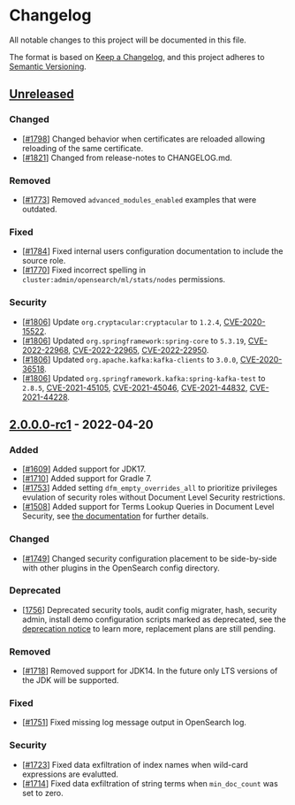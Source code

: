 # Changelog
All notable changes to this project will be documented in this file.

The format is based on [Keep a Changelog](https://keepachangelog.com/en/1.0.0/),
and this project adheres to [Semantic Versioning](https://semver.org/spec/v2.0.0.html).


## [Unreleased]

### Changed 
* [[#1798](https://github.com/opensearch-project/security/pull/1798)] Changed behavior when certificates are reloaded allowing reloading of the same certificate.
* [[#1821](https://github.com/opensearch-project/security/pull/1821)] Changed from release-notes to CHANGELOG.md.

### Removed
* [[#1773](https://github.com/opensearch-project/security/pull/1773)] Removed `advanced_modules_enabled` examples that were outdated.

### Fixed
* [[#1784](https://github.com/opensearch-project/security/pull/1784)] Fixed internal users configuration documentation to include the source role.
* [[#1770](https://github.com/opensearch-project/security/pull/1770)] Fixed incorrect spelling in `cluster:admin/opensearch/ml/stats/nodes` permissions.

### Security

* [[#1806](https://github.com/opensearch-project/security/pull/1806)] Update `org.cryptacular:cryptacular` to `1.2.4`, [CVE-2020-15522].
* [[#1806](https://github.com/opensearch-project/security/pull/1806)] Updated `org.springframework:spring-core` to `5.3.19`, [CVE-2022-22968], [CVE-2022-22965], [CVE-2022-22950].
* [[#1806](https://github.com/opensearch-project/security/pull/1806)] Updated `org.apache.kafka:kafka-clients` to `3.0.0`, [CVE-2020-36518].
* [[#1806](https://github.com/opensearch-project/security/pull/1806)] Updated `org.springframework.kafka:spring-kafka-test` to `2.8.5`, [CVE-2021-45105], [CVE-2021-45046], [CVE-2021-44832], [CVE-2021-44228].

## [2.0.0.0-rc1] - 2022-04-20

### Added

* [[#1609](https://github.com/opensearch-project/security/pull/1609)] Added support for JDK17.
* [[#1710](https://github.com/opensearch-project/security/pull/1710)] Added support for Gradle 7.
* [[#1753](https://github.com/opensearch-project/security/pull/1735)] Added setting `dfm_empty_overrides_all` to prioritize privileges evulation of security roles without Document Level Security restrictions. 
* [[#1508](https://github.com/opensearch-project/security/issues/1508)] Added support for Terms Lookup Queries in Document Level Security, see [the documentation](https://opensearch.org/docs/2.0/security-plugin/access-control/document-level-security/#use-term-level-lookup-queries-tlqs-with-dls) for further details.

### Changed 

* [[#1749](https://github.com/opensearch-project/security/pull/1749)] Changed security configuration placement to be side-by-side with other plugins in the OpenSearch config directory.

### Deprecated

* [[1756](https://github.com/opensearch-project/security/issues/1756)] Deprecated security tools, audit config migrater, hash, security admin, install demo configuration scripts marked as deprecated, see the [deprecation notice](https://github.com/opensearch-project/security/issues/1755) to learn more, replacement plans are still pending.

### Removed

* [[#1718](https://github.com/opensearch-project/security/issues/1718)] Removed support for JDK14. In the future only LTS versions of the JDK will be supported.

### Fixed 

* [[#1751](https://github.com/opensearch-project/security/pull/1751)] Fixed missing log message output in OpenSearch log.

### Security

* [[#1723](https://github.com/opensearch-project/security/pull/1723)] Fixed data exfiltration of index names when wild-card expressions are evalutted. 
* [[#1714](https://github.com/opensearch-project/security/pull/1714)] Fixed data exfiltration of string terms when `min_doc_count` was set to zero.


[unreleased]: https://github.com/opensearch-project/security/compare/2.0.0.0-rc1...HEAD
[2.0.0.0-rc1]: https://github.com/opensearch-project/security/compare/1.3.0.0...2.0.0.0-rc1
[CVE-2020-15522]: https://cve.mitre.org/cgi-bin/cvename.cgi?name=CVE-2020-15522
[CVE-2022-22968]: https://cve.mitre.org/cgi-bin/cvename.cgi?name=CVE-2022-22968
[CVE-2022-22965]: https://cve.mitre.org/cgi-bin/cvename.cgi?name=CVE-2022-22965
[CVE-2022-22950]: https://cve.mitre.org/cgi-bin/cvename.cgi?name=CVE-2022-22950
[CVE-2020-36518]: https://cve.mitre.org/cgi-bin/cvename.cgi?name=CVE-2020-36518
[CVE-2021-45105]: https://cve.mitre.org/cgi-bin/cvename.cgi?name=CVE-2021-45105
[CVE-2021-45046]: https://cve.mitre.org/cgi-bin/cvename.cgi?name=CVE-2021-45046
[CVE-2021-44832]: https://cve.mitre.org/cgi-bin/cvename.cgi?name=CVE-2021-44832
[CVE-2021-44228]: https://cve.mitre.org/cgi-bin/cvename.cgi?name=CVE-2021-44228
